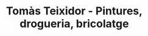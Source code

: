 ---
title: "Tomàs Teixidor - Pintures, drogueria, bricolatge"
url: /banyoles/tomas-teixidor-pintures-drogueria-bricolatge/
shop: comodidad
---